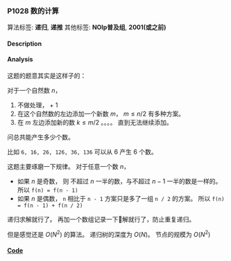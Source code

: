 ### P1028 数的计算

算法标签: **递归**, **递推**
其他标签: **NOIp普及组**, **2001(或之前)**


#### Description

#### Analysis

这题的题意其实是这样子的：

对于一个自然数 $n$，

1. 不做处理， + 1
2. 在这个自然数的左边添加一个新数 $m$， $m \leq n / 2$ 有多种方案。
3. 在 $m$ 左边添加新的数 $k \leq m / 2$ 。。。。 直到无法继续添加。

问总共能产生多少个数。

比如 `6, 16, 26, 126, 36, 136` 可以从 6 产生 6 个数。

这题主要琢磨一下规律。 对于任意一个数 $n$，

- 如果 $n$ 是奇数， 则 不超过 $n$ 一半的数，与不超过 $n -1$ 一半的数是一样的。 所以 `f(n) = f(n - 1)`
- 如果 $n$ 是偶数， `n` 相比于 `n - 1` 方案只是多了一组 `n / 2` 的方案。 所以 `f(n) = f(n - 1) + f(n / 2)`

递归求解就行了。 再加一个数组记录一下解就行了，防止重复递归。

但是感觉还是 $O(N^2)$ 的算法。 递归树的深度为 $O(N)$。 节点的规模为 $O(N^2)$

#### [Code](../cpp/p1028.cpp)

